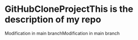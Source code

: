# GitHubCloneProjectThis is the description of my repo
 Modification in main branchModification in main branch
